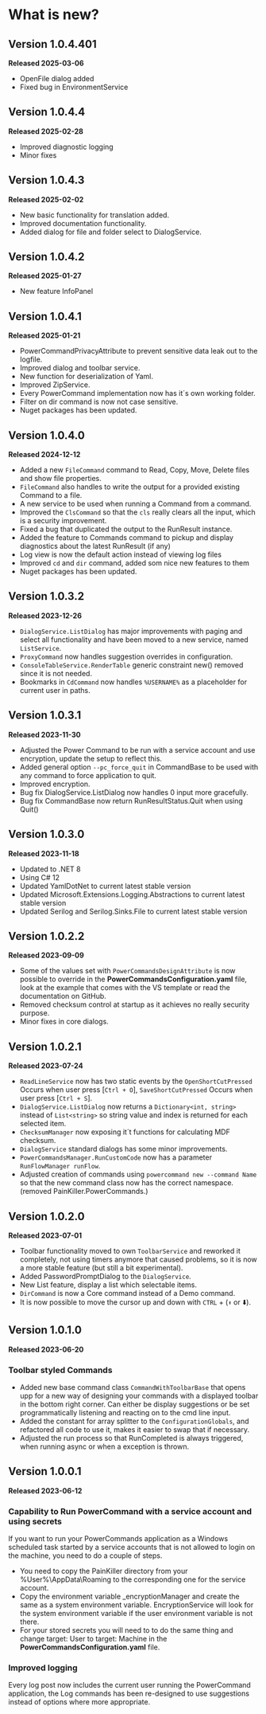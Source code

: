 ﻿# What is new?
## Version 1.0.4.401
**Released 2025-03-06**
- OpenFile dialog added
- Fixed bug in EnvironmentService
## Version 1.0.4.4
**Released 2025-02-28**
- Improved diagnostic logging
- Minor fixes
## Version 1.0.4.3
**Released 2025-02-02**
- New basic functionality for translation added.
- Improved documentation functionality.
- Added dialog for file and folder select to DialogService.
## Version 1.0.4.2
**Released 2025-01-27**
- New feature InfoPanel
## Version 1.0.4.1
**Released 2025-01-21**
- PowerCommandPrivacyAttribute to prevent sensitive data leak out to the logfile.
- Improved dialog and toolbar service.
- New function for deserialization of Yaml.
- Improved ZipService.
- Every PowerCommand implementation now has it´s own working folder.
- Filter on dir command is now not case sensitive.
- Nuget packages has been updated.
## Version 1.0.4.0
**Released 2024-12-12**
- Added a new `FileCommand` command to Read, Copy, Move, Delete files and show file properties.
- `FileCommand` also handles to write the output for a provided existing Command to a file.
- A new service to be used when running a Command from a command.
- Improved the `ClsCommand` so that the `cls` really clears all the input, which is a security improvement.
- Fixed a bug that duplicated the output to the RunResult instance.
- Added the feature to Commands command to pickup and display diagnostics about the latest RunResult (if any)
- Log view is now the default action instead of viewing log files
- Improved `cd` and `dir` command, added som nice new features to them
- Nuget packages has been updated.
## Version 1.0.3.2
**Released 2023-12-26**
- `DialogService.ListDialog` has major improvements with paging and select all functionality and have been moved to a new service, named `ListService`.
- `ProxyCommand` now handles suggestion overrides in configuration.
- `ConsoleTableService.RenderTable` generic constraint new() removed since it is not needed.
- Bookmarks in `CdCommand` now handles `%USERNAME%` as a placeholder for current user in paths. 
## Version 1.0.3.1
**Released 2023-11-30**
- Adjusted the Power Command to be run with a service account and use encryption, update the setup to reflect this.
- Added general option `--pc_force_quit` in CommandBase to be used with any command to force application to quit.
- Improved encryption.
- Bug fix DialogService.ListDialog now handles 0 input more gracefully.
- Bug fix CommandBase now return RunResultStatus.Quit when using Quit()
## Version 1.0.3.0
**Released 2023-11-18**
- Updated to .NET 8
- Using C# 12
- Updated YamlDotNet to current latest stable version
- Updated Microsoft.Extensions.Logging.Abstractions to current latest stable version
- Updated Serilog and Serilog.Sinks.File to current latest stable version
## Version 1.0.2.2
**Released 2023-09-09**
- Some of the values set with ```PowerCommandsDesignAttribute``` is now possible to override in the **PowerCommandsConfiguration.yaml** file, look at the example that comes with the VS template or read the documentation on GitHub.
- Removed checksum control at startup as it achieves no really security purpose.
- Minor fixes in core dialogs.
## Version 1.0.2.1
**Released 2023-07-24**
- ```ReadLineService``` now has two static events by the ```OpenShortCutPressed``` Occurs when user press [`Ctrl + O`], ```SaveShortCutPressed``` Occurs when user press [`Ctrl + S`].
- ```DialogService.ListDialog``` now returns a ```Dictionary<int, string>``` instead of ```List<string>``` so string value and index is returned for each selected item.
- ```ChecksumManager``` now exposing it´t functions for calculating MDF checksum.
- ```DialogService``` standard dialogs has some minor improvements.
- ```PowerCommandsManager.RunCustomCode``` now has a parameter ```RunFlowManager runFlow```.
- Adjusted creation of commands using ```powercommand new --command Name``` so that the new command class now has the correct namespace. (removed PainKiller.PowerCommands.)
## Version 1.0.2.0
**Released 2023-07-01**
- Toolbar functionality moved to own ```ToolbarService``` and reworked it completely, not using timers anymore that caused problems, so it is now a more stable feature (but still a bit experimental).
- Added PasswordPromptDialog to the ```DialogService```.
- New List feature, display a list which selectable items.
- ```DirCommand``` is now a Core command instead of a Demo command.
- It is now possible to move the cursor up and down with ```CTRL``` + (```⬆️```  or ⬇️).
## Version 1.0.1.0
**Released 2023-06-20**
### Toolbar styled Commands
- Added new base command class ```CommandWithToolbarBase``` that opens upp for a new way of designing your commands with a displayed toolbar in the bottom right corner. Can either be display suggestions or be set programmatically listening and reacting on to the cmd line input.
- Added the constant for array splitter to the ```ConfigurationGlobals```, and refactored all code to use it, makes it easier to swap that if necessary.
- Adjusted the run process so that RunCompleted is always triggered, when running async or when a exception is thrown.
## Version 1.0.0.1
**Released 2023-06-12**
### Capability to Run PowerCommand with a service account and using secrets
If you want to run your PowerCommands application as a Windows scheduled task started by a service accounts that is not allowed to login on the machine, you need to do a couple of steps.

- You need to copy the PainKiller directory from your %User%\AppData\Roaming to the corresponding one for the service account. 
- Copy the environment variable _encryptionManager and create the same as a system environment variable. EncryptionService will look for the system environment variable if the user environment variable is not there. 
- For your stored secrets you will need to to do the same thing and change target: User to target: Machine in the **PowerCommandsConfiguration.yaml** file.
### Improved logging
Every log post now includes the current user running the PowerCommand application, the Log commands has been re-designed to use suggestions instead of options where more appropriate.

